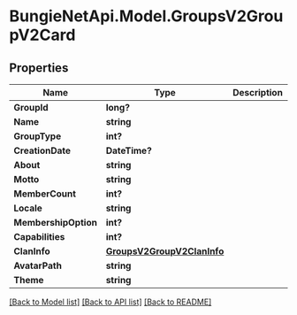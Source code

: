 # BungieNetApi.Model.GroupsV2GroupV2Card
## Properties

Name | Type | Description | Notes
------------ | ------------- | ------------- | -------------
**GroupId** | **long?** |  | [optional] 
**Name** | **string** |  | [optional] 
**GroupType** | **int?** |  | [optional] 
**CreationDate** | **DateTime?** |  | [optional] 
**About** | **string** |  | [optional] 
**Motto** | **string** |  | [optional] 
**MemberCount** | **int?** |  | [optional] 
**Locale** | **string** |  | [optional] 
**MembershipOption** | **int?** |  | [optional] 
**Capabilities** | **int?** |  | [optional] 
**ClanInfo** | [**GroupsV2GroupV2ClanInfo**](GroupsV2GroupV2ClanInfo.md) |  | [optional] 
**AvatarPath** | **string** |  | [optional] 
**Theme** | **string** |  | [optional] 

[[Back to Model list]](../README.md#documentation-for-models) [[Back to API list]](../README.md#documentation-for-api-endpoints) [[Back to README]](../README.md)

